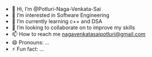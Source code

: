 - 👋 Hi, I’m @Potluri-Naga-Venkata-Sai
- 👀 I’m interested in Software Engineering
- 🌱 I’m currently learning c++ and DSA
- 💞️ I’m looking to collaborate on to improve my skills
- 📫 How to reach me nagavenkatasaipotluri@gmail.com
- 😄 Pronouns: ...
- ⚡ Fun fact: ...

<!---
Potluri-Naga-Venkata-Sai/Potluri-Naga-Venkata-Sai is a ✨ special ✨ repository because its `README.md` (this file) appears on your GitHub profile.
You can click the Preview link to take a look at your changes.
--->
